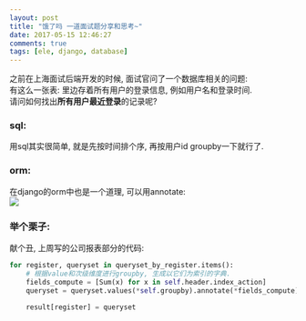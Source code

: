 ```yaml
---
layout: post
title: "饿了吗 一道面试题分享和思考~"
date: 2017-05-15 12:46:27
comments: true
tags: [ele, django, database]
---
```


之前在上海面试后端开发的时候, 面试官问了一个数据库相关的问题:   
有这么一张表: 里边存着所有用户的登录信息, 例如用户名和登录时间.   
请问如何找出**所有用户最近登录**的记录呢?   
<!--more-->
  
### sql:
用sql其实很简单, 就是先按时间排个序, 再按用户id groupby一下就行了.        


### orm:
在django的orm中也是一个道理, 可以用annotate:   
<img style="max-height:500px" src="/images/blog/170515_ele/annotate.png">    


### 举个栗子:
献个丑, 上周写的公司报表部分的代码:   
```python
for register, queryset in queryset_by_register.items():
    # 根据value和次级维度进行groupby, 生成以它们为索引的字典.
    fields_compute = [Sum(x) for x in self.header.index_action]
    queryset = queryset.values(*self.groupby).annotate(*fields_compute)

    result[register] = queryset
```


